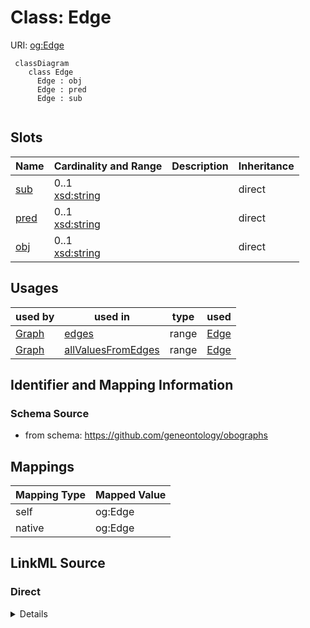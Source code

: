 # Class: Edge



URI: [og:Edge](https://github.com/geneontology/obographs/Edge)


```{mermaid}
 classDiagram
    class Edge
      Edge : obj
      Edge : pred
      Edge : sub
      
```



<!-- no inheritance hierarchy -->


## Slots

| Name | Cardinality and Range | Description | Inheritance |
| ---  | --- | --- | --- |
| [sub](sub.md) | 0..1 <br/> [xsd:string](http://www.w3.org/2001/XMLSchema#string) |  | direct |
| [pred](pred.md) | 0..1 <br/> [xsd:string](http://www.w3.org/2001/XMLSchema#string) |  | direct |
| [obj](obj.md) | 0..1 <br/> [xsd:string](http://www.w3.org/2001/XMLSchema#string) |  | direct |





## Usages

| used by | used in | type | used |
| ---  | --- | --- | --- |
| [Graph](Graph.md) | [edges](edges.md) | range | [Edge](Edge.md) |
| [Graph](Graph.md) | [allValuesFromEdges](allValuesFromEdges.md) | range | [Edge](Edge.md) |






## Identifier and Mapping Information







### Schema Source


* from schema: https://github.com/geneontology/obographs





## Mappings

| Mapping Type | Mapped Value |
| ---  | ---  |
| self | og:Edge |
| native | og:Edge |


## LinkML Source

<!-- TODO: investigate https://stackoverflow.com/questions/37606292/how-to-create-tabbed-code-blocks-in-mkdocs-or-sphinx -->

### Direct

<details>
```yaml
name: Edge
from_schema: https://github.com/geneontology/obographs
rank: 1000
slots:
- sub
- pred
- obj

```
</details>

### Induced

<details>
```yaml
name: Edge
from_schema: https://github.com/geneontology/obographs
rank: 1000
attributes:
  sub:
    name: sub
    from_schema: https://github.com/geneontology/obographs
    rank: 1000
    alias: sub
    owner: Edge
    domain_of:
    - Edge
    range: string
  pred:
    name: pred
    from_schema: https://github.com/geneontology/obographs
    rank: 1000
    alias: pred
    owner: Edge
    domain_of:
    - Edge
    - SynonymPropertyValue
    - PropertyValue
    range: string
  obj:
    name: obj
    from_schema: https://github.com/geneontology/obographs
    rank: 1000
    alias: obj
    owner: Edge
    domain_of:
    - Edge
    range: string

```
</details>
